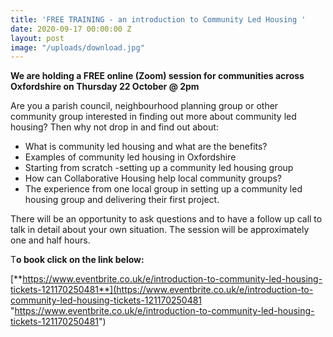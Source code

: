 ```yaml
---
title: 'FREE TRAINING - an introduction to Community Led Housing '
date: 2020-09-17 00:00:00 Z
layout: post
image: "/uploads/download.jpg"
---
```


**We are holding a FREE online (Zoom) session for communities across Oxfordshire on Thursday 22 October @ 2pm**

Are you a parish council, neighbourhood planning group or other community group interested in finding out more about community led housing? Then why not drop in and find out about:

* What is community led housing and what are the benefits?
* Examples of community led housing in Oxfordshire
* Starting from scratch -setting up a community led housing group
* How can Collaborative Housing help local community groups?
* The experience from one local group in setting up a community led housing group and delivering their first project.

There will be an opportunity to ask questions and to have a follow up call to talk in detail about your own situation. The session will be approximately one and half hours.

T**o book click on the link below:**

[**https://www.eventbrite.co.uk/e/introduction-to-community-led-housing-tickets-121170250481**](https://www.eventbrite.co.uk/e/introduction-to-community-led-housing-tickets-121170250481 "https://www.eventbrite.co.uk/e/introduction-to-community-led-housing-tickets-121170250481")